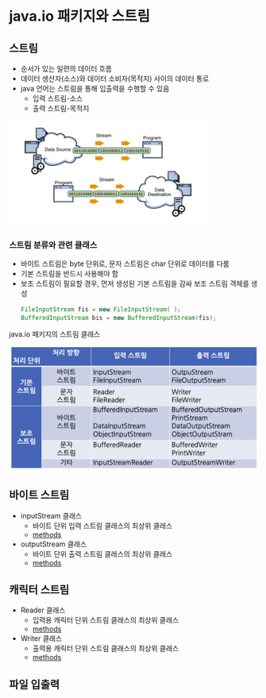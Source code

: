 # java.io 패키지와 스트림

## 스트림

- 순서가 있는 일련의 데이터 흐름
- 데이터 생산자(소스)와 데이터 소비자(목적지) 사이의 데이터 통로
- java 언어는 스트림을 통해 입출력을 수행할 수 있음
  - 입력 스트림-소스
  - 출력 스트림-목적지

<img src="./image/1.png" width="400px">

### 스트림 분류와 관련 클래스

- 바이트 스트림은 byte 단위로, 문자 스트림은 char 단위로 데이터를 다룸
- 기본 스트림을 반드시 사용해야 함
- 보조 스트림이 필요할 경우, 먼저 생성된 기본 스트림을 감싸 보조 스트림 객체를 생성
  ```java
  FileInputStream fis = new FileInputStream( );
  BufferedInputStream bis = new BufferedInputStream(fis);
  ```

java.io 패키지의 스트림 클래스

<img src="./image/2.png" width="600px">

## 바이트 스트림

- inputStream 클래스
  - 바이트 단위 입력 스트림 클래스의 최상위 클래스
  - [methods]('https://www.tutorialspoint.com/java/io/java_io_inputstream.htm')
- outputStream 클래스
  - 바이트 단위 출력 스트림 클래스의 최상위 클래스
  - [methods]("https://www.tutorialspoint.com/java/io/java_io_outputstream.htm")

## 캐릭터 스트림

- Reader 클래스
  - 입력용 캐릭터 단위 스트림 클래스의 최상위 클래스
  - [methods]('https://www.tutorialspoint.com/java/io/java_io_reader.htm')
- Writer 클래스
  - 출력용 캐릭터 단위 스트림 클래스의 최상위 클래스
  - [methods]("https://www.tutorialspoint.com/java/io/java_io_writer.htm")

## 파일 입출력

